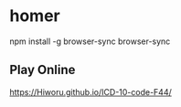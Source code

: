 # homer



npm install -g browser-sync
browser-sync


## Play Online
<https://Hiworu.github.io/ICD-10-code-F44/>


